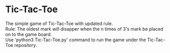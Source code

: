 # Tic-Tac-Toe
The simple game of Tic-Tac-Toe with updated rule.  
Rule: The oldest mark will disapper when the n times of 3's mark be placed on to the game board.  
Use 'python3 Tic-Tac-Toe.py' command to run the game under the Tic-Tac-Toe repository.
